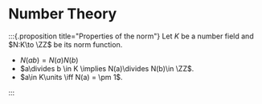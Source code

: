 # Number Theory


:::{.proposition title="Properties of the norm"}
Let $K$ be a number field and $N:K\to \ZZ$ be its norm function.

- $N(ab) = N(a)N(b)$
- $a\divides b \in K \implies N(a)\divides N(b)\in \ZZ$.
- $a\in K\units \iff N(a) = \pm 1$.

:::





